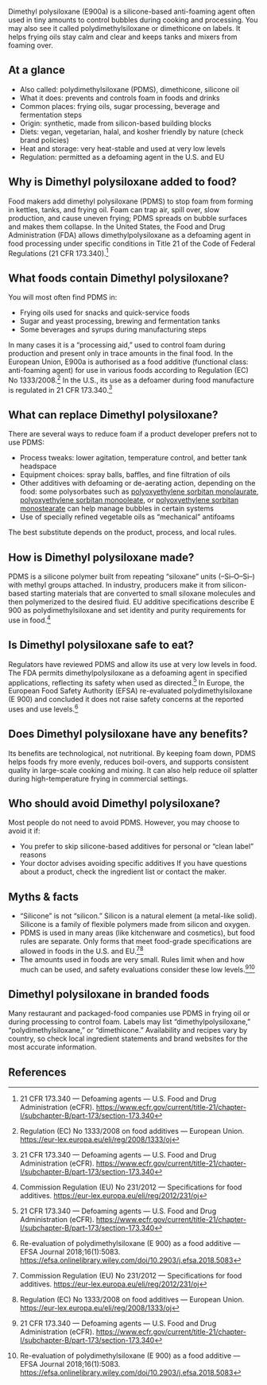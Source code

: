 Dimethyl polysiloxane (E900a) is a silicone-based anti-foaming agent often used in tiny amounts to control bubbles during cooking and processing. You may also see it called polydimethylsiloxane or dimethicone on labels. It helps frying oils stay calm and clear and keeps tanks and mixers from foaming over.

<!--more-->

## At a glance
- Also called: polydimethylsiloxane (PDMS), dimethicone, silicone oil
- What it does: prevents and controls foam in foods and drinks
- Common places: frying oils, sugar processing, beverage and fermentation steps
- Origin: synthetic, made from silicon-based building blocks
- Diets: vegan, vegetarian, halal, and kosher friendly by nature (check brand policies)
- Heat and storage: very heat-stable and used at very low levels
- Regulation: permitted as a defoaming agent in the U.S. and EU

## Why is Dimethyl polysiloxane added to food?
Food makers add dimethyl polysiloxane (PDMS) to stop foam from forming in kettles, tanks, and frying oil. Foam can trap air, spill over, slow production, and cause uneven frying; PDMS spreads on bubble surfaces and makes them collapse. In the United States, the Food and Drug Administration (FDA) allows dimethylpolysiloxane as a defoaming agent in food processing under specific conditions in Title 21 of the Code of Federal Regulations (21 CFR 173.340).[^1]

## What foods contain Dimethyl polysiloxane?
You will most often find PDMS in:
- Frying oils used for snacks and quick-service foods
- Sugar and yeast processing, brewing and fermentation tanks
- Some beverages and syrups during manufacturing steps

In many cases it is a “processing aid,” used to control foam during production and present only in trace amounts in the final food. In the European Union, E900a is authorised as a food additive (functional class: anti-foaming agent) for use in various foods according to Regulation (EC) No 1333/2008.[^4] In the U.S., its use as a defoamer during food manufacture is regulated in 21 CFR 173.340.[^1]

## What can replace Dimethyl polysiloxane?
There are several ways to reduce foam if a product developer prefers not to use PDMS:
- Process tweaks: lower agitation, temperature control, and better tank headspace
- Equipment choices: spray balls, baffles, and fine filtration of oils
- Other additives with defoaming or de-aerating action, depending on the food: some polysorbates such as [polyoxyethylene sorbitan monolaurate](/e432-polyoxyethylene-sorbitan-monolaurate), [polyoxyethylene sorbitan monooleate](/e433-polyoxyethylene-sorbitan-monooleate), or [polyoxyethylene sorbitan monostearate](/e435-polyoxyethylene-sorbitan-monostearate) can help manage bubbles in certain systems
- Use of specially refined vegetable oils as “mechanical” antifoams

The best substitute depends on the product, process, and local rules.

## How is Dimethyl polysiloxane made?
PDMS is a silicone polymer built from repeating “siloxane” units (–Si–O–Si–) with methyl groups attached. In industry, producers make it from silicon-based starting materials that are converted to small siloxane molecules and then polymerized to the desired fluid. EU additive specifications describe E 900 as polydimethylsiloxane and set identity and purity requirements for use in food.[^2]

## Is Dimethyl polysiloxane safe to eat?
Regulators have reviewed PDMS and allow its use at very low levels in food. The FDA permits dimethylpolysiloxane as a defoaming agent in specified applications, reflecting its safety when used as directed.[^1] In Europe, the European Food Safety Authority (EFSA) re-evaluated polydimethylsiloxane (E 900) and concluded it does not raise safety concerns at the reported uses and use levels.[^3]

## Does Dimethyl polysiloxane have any benefits?
Its benefits are technological, not nutritional. By keeping foam down, PDMS helps foods fry more evenly, reduces boil-overs, and supports consistent quality in large-scale cooking and mixing. It can also help reduce oil splatter during high-temperature frying in commercial settings.

## Who should avoid Dimethyl polysiloxane?
Most people do not need to avoid PDMS. However, you may choose to avoid it if:
- You prefer to skip silicone-based additives for personal or “clean label” reasons
- Your doctor advises avoiding specific additives
If you have questions about a product, check the ingredient list or contact the maker.

## Myths & facts
- “Silicone” is not “silicon.” Silicon is a natural element (a metal-like solid). Silicone is a family of flexible polymers made from silicon and oxygen.
- PDMS is used in many areas (like kitchenware and cosmetics), but food rules are separate. Only forms that meet food-grade specifications are allowed in foods in the U.S. and EU.[^2][^4]
- The amounts used in foods are very small. Rules limit when and how much can be used, and safety evaluations consider these low levels.[^1][^3]

## Dimethyl polysiloxane in branded foods
Many restaurant and packaged-food companies use PDMS in frying oil or during processing to control foam. Labels may list “dimethylpolysiloxane,” “polydimethylsiloxane,” or “dimethicone.” Availability and recipes vary by country, so check local ingredient statements and brand websites for the most accurate information.

## References
[^1]: 21 CFR 173.340 — Defoaming agents — U.S. Food and Drug Administration (eCFR). https://www.ecfr.gov/current/title-21/chapter-I/subchapter-B/part-173/section-173.340
[^2]: Commission Regulation (EU) No 231/2012 — Specifications for food additives. https://eur-lex.europa.eu/eli/reg/2012/231/oj
[^3]: Re-evaluation of polydimethylsiloxane (E 900) as a food additive — EFSA Journal 2018;16(1):5083. https://efsa.onlinelibrary.wiley.com/doi/10.2903/j.efsa.2018.5083
[^4]: Regulation (EC) No 1333/2008 on food additives — European Union. https://eur-lex.europa.eu/eli/reg/2008/1333/oj
